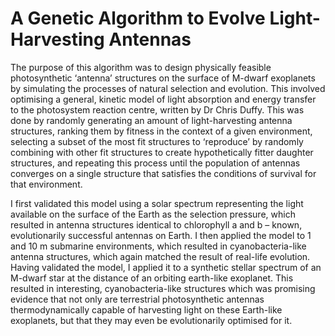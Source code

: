 # A Genetic Algorithm to Evolve Light-Harvesting Antennas

The purpose of this algorithm was to design physically feasible photosynthetic ‘antenna’ structures on the surface of M-dwarf exoplanets by simulating the processes of natural selection and evolution. 
This involved optimising a general, kinetic model of light absorption and energy transfer to the photosystem reaction centre, written by Dr Chris Duffy. This was done by randomly generating an amount of light-harvesting antenna structures, ranking them by fitness in the context of a given environment, selecting a subset of the most fit structures to ‘reproduce’ by randomly combining with other fit structures to create hypothetically fitter daughter structures, and repeating this process until the population of antennas converges on a single structure that satisfies the conditions of survival for that environment.



I first validated this model using a solar spectrum representing the light available on the surface of the Earth as the selection pressure, which resulted in antenna structures identical to chlorophyll a and b – known, evolutionarily successful antennas on Earth. I then applied the model to 1 and 10 m submarine environments, which resulted in cyanobacteria-like antenna structures, which again matched the result of real-life evolution. Having validated the model, I applied it to a synthetic stellar spectrum of an M-dwarf star at the distance of an orbiting earth-like exoplanet. This resulted in interesting, cyanobacteria-like structures which was promising evidence that not only are terrestrial photosynthetic antennas thermodynamically capable of harvesting light on these Earth-like exoplanets, but that they may even be evolutionarily optimised for it.
